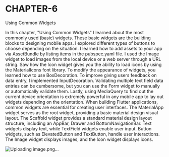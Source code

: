 # CHAPTER-6

Using Common Widgets

In this chapter, "Using Common Widgets" I learned about the most commonly used (basic) widgets. These basic widgets are the building blocks to designing mobile apps. I explored different types of buttons to choose depending on the situation. I learned how to add assets to your app via AssetBundle by listing items in the pubspec.yaml file. I used the Image widget to load images from the local device or a web server through a URL string. Saw how the Icon widget gives you the ability to load icons by using the MaterialIcons font library. To modify the appearance of widgets, you learned how to use BoxDecoration. To improve giving users feedback on data entry, I implemented InputDecoration. Validating multiple text field data entries can be cumbersome, but you can use the Form widget to manually or automatically validate them. Lastly, using MediaQuery to find out the current device orientation is extremely powerful in any mobile app to lay out widgets depending on the orientation. When building Flutter applications, common widgets are essential for creating user interfaces. The MaterialApp widget serves as the root widget, providing a basic material design visual layout. The Scaffold widget provides a standard material design layout structure, including an AppBar, Drawer and BottomNavigationBar. Text widgets display text, while TextField widgets enable user input. Button widgets, such as ElevatedButton and TextButton, handle user interactions. The Image widget displays images, and the Icon widget displays icons.

![Uploading image.png…]()
